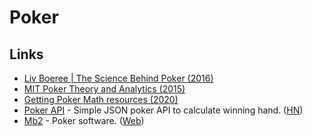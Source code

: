 # Poker

## Links

* [Liv Boeree \| The Science Behind Poker \(2016\)](https://www.youtube.com/watch?v=iw2PcomuYGU)
* [MIT Poker Theory and Analytics \(2015\)](https://ocw.mit.edu/courses/sloan-school-of-management/15-s50-poker-theory-and-analytics-january-iap-2015/)
* [Getting Poker Math resources \(2020\)](https://www.reddit.com/r/poker/comments/gjom23/poker_maths/)
* [Poker API](https://www.pokerapi.dev/) - Simple JSON poker API to calculate winning hand. \([HN](https://news.ycombinator.com/item?id=23741229)\)
* [Mb2](https://github.com/ctm/mb2-doc) - Poker software. \([Web](https://devctm.com/)\)

